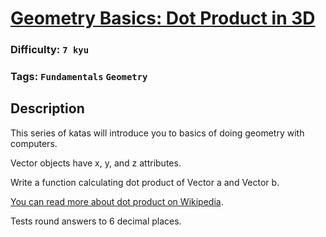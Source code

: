 # [Geometry Basics: Dot Product in 3D](https://www.codewars.com/kata/58e3ea29a33b52c1dc0000c0)

### Difficulty: `7 kyu`

### Tags: `Fundamentals` `Geometry`

## Description

This series of katas will introduce you to basics of doing geometry with computers.

Vector objects have x, y, and z attributes.

Write a function calculating dot product of Vector a and Vector b.

[You can read more about dot product on Wikipedia](https://en.wikipedia.org/wiki/Dot_product).

Tests round answers to 6 decimal places.